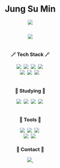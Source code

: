 <h1 align="center"> Jung Su Min </h1>

<p align="center">
  <img src="https://readme-typing-svg.herokuapp.com?color=F7971D&center=true&lines=Full-stack+Developer">
</p>

<br>
<div align="center">
  <img src=http://mazassumnida.wtf/api/v2/generate_badge?boj=o0o3610 (https://solved.ac/o0o3610/)>
</div>
<br>


<h3 align="center">🪄 Tech Stack 🪄</h3>
<div align="center">
  <img src="https://img.shields.io/badge/python-FFD43B.svg?style=for-the-badge&logo=python&logoColor=3776AB" />&nbsp
  <img src="https://img.shields.io/badge/pandas-150458.svg?style=for-the-badge&logo=pandas&logoColor=white" />&nbsp
  <img src="https://img.shields.io/badge/numpy-4d77cf.svg?style=for-the-badge&logo=numpy&logoColor=white" />&nbsp
  <img src="https://img.shields.io/badge/Matplotlib-11557c.svg?style=for-the-badge&logo=Matplotlib&logoColor=white" />&nbsp
</div>
<div align="center">
  <img src="https://img.shields.io/badge/c-A8B9CC.svg?style=for-the-badge&logo=c&logoColor=white" />&nbsp
  <img src="https://img.shields.io/badge/unity-black.svg?style=for-the-badge&logo=unity&logoColor=white" />&nbsp
  <img src="https://img.shields.io/badge/html5-E34F26.svg?style=for-the-badge&logo=html5&logoColor=white" />&nbsp
</div>

<br>

<h3 align="center">📖 Studying 📖</h3>
<div align="center">
  <img src="https://img.shields.io/badge/sqlite-003B57.svg?style=for-the-badge&logo=sqlite&logoColor=white" />&nbsp
  <img src="https://img.shields.io/badge/node.js-303030.svg?style=for-the-badge&logo=node.js&logoColor=5FA04E" />&nbsp
  <img src="https://img.shields.io/badge/react-20232a.svg?style=for-the-badge&logo=react&logoColor=61DAFB" />&nbsp
  <img src="https://img.shields.io/badge/django-092E20.svg?style=for-the-badge&logo=django&logoColor=white" />&nbsp
</div>

<br>

<h3 align="center">🔮 Tools 🔮</h3>
<div align="center">
  <img src="https://img.shields.io/badge/github-181717.svg?style=for-the-badge&logo=github&logoColor=white" />&nbsp
  <img src="https://img.shields.io/badge/Notion-F3F3F3.svg?style=for-the-badge&logo=notion&logoColor=black" />&nbsp
  <img src="https://img.shields.io/badge/slack-4A154B.svg?style=for-the-badge&logo=slack&logoColor=white" />&nbsp
</div>

<div align="center">
  <img src="https://img.shields.io/badge/Visual%20Studio%20Code-007ACC.svg?&style=for-the-badge&logo=Visual%20Studio%20Code&logoColor=white" />&nbsp
  <img src="https://img.shields.io/badge/jupyter-F37626.svg?style=for-the-badge&logo=jupyter&logoColor=white" />&nbsp
</div>

<h3 align="center">📩 Contact 📩</h3>
<div align="center">
  <a href="11semo235@gmail.com">
    <img src="https://img.shields.io/badge/11semo235@gmail.com-EA4335?style=for-the-badge&logo=gmail&logoColor=white"/>&nbsp
  </a>
</div>


